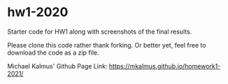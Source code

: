 # hw1-2020
Starter code for HW1 along with screenshots of the final results.

Please clone this code rather thank forking.  Or better yet, feel free to download the code as a zip file.

Michael Kalmus' Github Page Link: https://mkalmus.github.io/homework1-2021/
